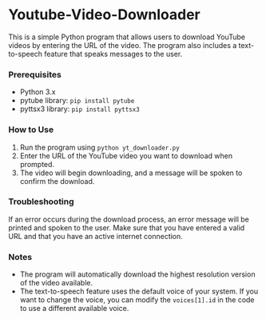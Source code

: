 # Youtube-Video-Downloader

This is a simple Python program that allows users to download YouTube videos by entering the URL of the video. The program also includes a text-to-speech feature that speaks messages to the user.

### Prerequisites
- Python 3.x
- pytube library: ```pip install pytube```
- pyttsx3 library: ```pip install pyttsx3```

### How to Use

1. Run the program using ```python yt_downloader.py```
2. Enter the URL of the YouTube video you want to download when prompted.
3. The video will begin downloading, and a message will be spoken to confirm the download.

### Troubleshooting

If an error occurs during the download process, an error message will be printed and spoken to the user. Make sure that you have entered a valid URL and that you have an active internet connection.

### Notes

- The program will automatically download the highest resolution version of the video available.
- The text-to-speech feature uses the default voice of your system. If you want to change the voice, you can modify the ```voices[1].id``` in the code to use a different available voice.
